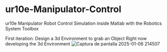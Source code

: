 # ur10e-Manipulator-Control
ur10e Manipulator Robot Control Simulation inside Matlab with the Robotics System Toolbox

First iteration: Design a 3d Environment to grab an Object
Right now developing the 3d Environment
![Captura de pantalla 2025-01-06 214507](https://github.com/user-attachments/assets/184858c9-f2ec-4a1e-b955-10fca32e2bdf)
